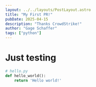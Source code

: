 ```yaml
---
layout: ../../layouts/PostLayout.astro
title: "My First PR!"
pubDate: 2025-04-15
description: "Thanks CrowdStrike!"
author: "Gage Schaffer"
tags: ["python"]
---
```


# Just testing

```python
# hello.py
def hello_world():
    return 'Hello world!'
```